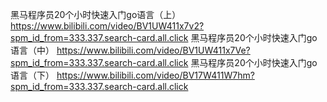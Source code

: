 黑马程序员20个小时快速入门go语言（上）
    https://www.bilibili.com/video/BV1UW411x7v2?spm_id_from=333.337.search-card.all.click
黑马程序员20个小时快速入门go语言（中）
    https://www.bilibili.com/video/BV1UW411x7Ve?spm_id_from=333.337.search-card.all.click
黑马程序员20个小时快速入门go语言（下）
    https://www.bilibili.com/video/BV17W411W7hm?spm_id_from=333.337.search-card.all.click
